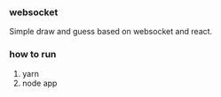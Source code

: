 ### websocket
Simple draw and guess based on websocket and react.

### how to run
1. yarn
2. node app